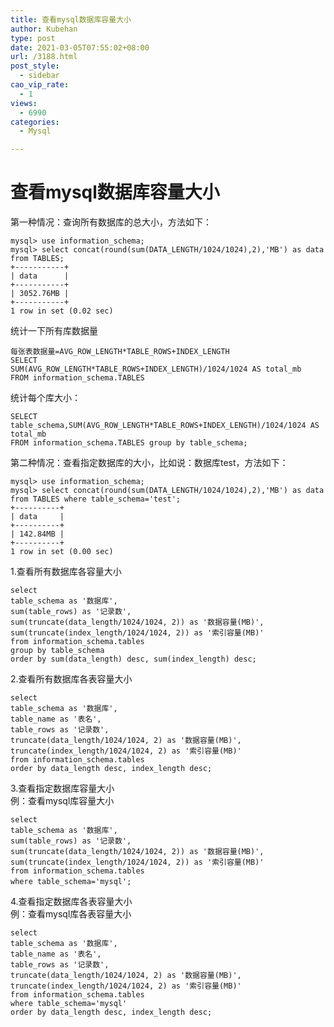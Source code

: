 ```yaml
---
title: 查看mysql数据库容量大小
author: Kubehan
type: post
date: 2021-03-05T07:55:02+08:00
url: /3188.html
post_style:
  - sidebar
cao_vip_rate:
  - 1
views:
  - 6990
categories:
  - Mysql

---
```

# 查看mysql数据库容量大小

第一种情况：查询所有数据库的总大小，方法如下：

<pre><code class="language-sql">mysql> use information_schema;
mysql> select concat(round(sum(DATA_LENGTH/1024/1024),2),'MB') as data from TABLES;
+-----------+
| data      |
+-----------+
| 3052.76MB |
+-----------+
1 row in set (0.02 sec)</code></pre>

统计一下所有库数据量 

<pre><code class="language-sql">每张表数据量=AVG_ROW_LENGTH*TABLE_ROWS+INDEX_LENGTH
SELECT
SUM(AVG_ROW_LENGTH*TABLE_ROWS+INDEX_LENGTH)/1024/1024 AS total_mb
FROM information_schema.TABLES </code></pre>

统计每个库大小：

<pre><code class="language-sql">SELECT
table_schema,SUM(AVG_ROW_LENGTH*TABLE_ROWS+INDEX_LENGTH)/1024/1024 AS total_mb
FROM information_schema.TABLES group by table_schema;  </code></pre>

第二种情况：查看指定数据库的大小，比如说：数据库test，方法如下：

<pre><code class="language-sql">mysql> use information_schema;
mysql> select concat(round(sum(DATA_LENGTH/1024/1024),2),'MB') as data from TABLES where table_schema='test';
+----------+
| data     |
+----------+
| 142.84MB |
+----------+
1 row in set (0.00 sec)</code></pre>

1.查看所有数据库各容量大小

<pre><code class="language-sql">select
table_schema as '数据库',
sum(table_rows) as '记录数',
sum(truncate(data_length/1024/1024, 2)) as '数据容量(MB)',
sum(truncate(index_length/1024/1024, 2)) as '索引容量(MB)'
from information_schema.tables
group by table_schema
order by sum(data_length) desc, sum(index_length) desc;</code></pre>

2.查看所有数据库各表容量大小

<pre><code class="language-sql">select
table_schema as '数据库',
table_name as '表名',
table_rows as '记录数',
truncate(data_length/1024/1024, 2) as '数据容量(MB)',
truncate(index_length/1024/1024, 2) as '索引容量(MB)'
from information_schema.tables
order by data_length desc, index_length desc;</code></pre>

3.查看指定数据库容量大小  
例：查看mysql库容量大小

<pre><code class="language-sql">select
table_schema as '数据库',
sum(table_rows) as '记录数',
sum(truncate(data_length/1024/1024, 2)) as '数据容量(MB)',
sum(truncate(index_length/1024/1024, 2)) as '索引容量(MB)'
from information_schema.tables
where table_schema='mysql';　</code></pre>

4.查看指定数据库各表容量大小  
例：查看mysql库各表容量大小

<pre><code class="language-sql">select
table_schema as '数据库',
table_name as '表名',
table_rows as '记录数',
truncate(data_length/1024/1024, 2) as '数据容量(MB)',
truncate(index_length/1024/1024, 2) as '索引容量(MB)'
from information_schema.tables
where table_schema='mysql'
order by data_length desc, index_length desc;</code></pre>